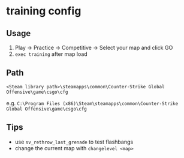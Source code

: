 # training config

## Usage

1. Play -> Practice -> Competitive -> Select your map and click GO
2. `exec training` after map load

## Path

```
<Steam library path>\steamapps\common\Counter-Strike Global Offensive\game\csgo\cfg
```

e.g. `C:\Program Files (x86)\Steam\steamapps\common\Counter-Strike Global Offensive\game\csgo\cfg`

## Tips

- use `sv_rethrow_last_grenade` to test flashbangs
- change the current map with `changelevel <map>`
